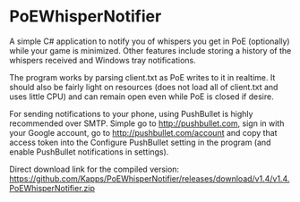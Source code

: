 PoEWhisperNotifier
==================
A simple C# application to notify you of whispers you get in PoE (optionally) while your game is minimized.
Other features include storing a history of the whispers received and Windows tray notifications.

The program works by parsing client.txt as PoE writes to it in realtime. It should also be fairly light on resources (does not load all of client.txt and uses little CPU) and can remain open even while PoE is closed if desire.

For sending notifications to your phone, using PushBullet is highly recommended over SMTP. Simple go to http://pushbullet.com, sign in with your Google account, go to http://pushbullet.com/account and copy that access token into the Configure PushBullet setting in the program (and enable PushBullet notifications in settings).

Direct download link for the compiled version: https://github.com/Kapps/PoEWhisperNotifier/releases/download/v1.4/v1.4.PoEWhisperNotifier.zip

